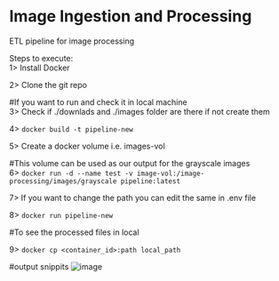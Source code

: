 # Image Ingestion and Processing<br />
ETL pipeline for image processing<br />

Steps to execute:<br />
1> Install Docker <br />

2> Clone the git repo <br />

#If you want to run and check it in local machine<br />
3> Check if ./downlads and ./images folder are there if not create them <br />

4> ```docker build -t pipeline-new``` <br />

5> Create a docker volume i.e. images-vol <br />

#This volume can be used as our output for the grayscale images<br />
6> ```docker run -d --name test -v image-vol:/image-processing/images/grayscale pipeline:latest``` <br />

7> If you want to change the path you can edit the same in .env file<br />

8> ```docker run pipeline-new``` <br />

#To see the processed files in local <br />

9> ```docker cp <container_id>:path local_path``` <br />

#output snippits
![image](https://user-images.githubusercontent.com/16240202/175788594-01067561-b3c8-42e1-8b61-15b3efecfdcd.png)

